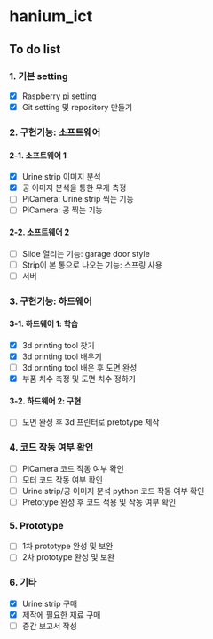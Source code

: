 # hanium_ict

## To do list
### 1. 기본 setting
- [x] Raspberry pi setting
- [x] Git setting 및 repository 만들기

### 2. 구현기능: 소프트웨어
#### 2-1. 소프트웨어 1
- [x] Urine strip 이미지 분석
- [x] 공 이미지 분석을 통한 무게 측정
- [ ] PiCamera: Urine strip 찍는 기능
- [ ] PiCamera: 공 찍는 기능
#### 2-2. 소프트웨어 2
- [ ] Slide 열리는 기능: garage door style
- [ ] Strip이 본 통으로 나오는 기능: 스프링 사용
- [ ] 서버 

### 3. 구현기능: 하드웨어
#### 3-1. 하드웨어 1: 학습
- [x] 3d printing tool 찾기
- [x] 3d printing tool 배우기
- [ ] 3d printing tool 배운 후 도면 완성
- [x] 부품 치수 측정 및 도면 치수 정하기
#### 3-2. 하드웨어 2: 구현
- [ ] 도면 완성 후 3d 프린터로 pretotype 제작

### 4. 코드 작동 여부 확인
- [ ] PiCamera 코드 작동 여부 확인
- [ ] 모터 코드 작동 여부 확인
- [ ] Urine strip/공 이미지 분석 python 코드 작동 여부 확인
- [ ] Pretotype 완성 후 코드 적용 및 작동 여부 확인

### 5. Prototype
- [ ] 1차 prototype 완성 및 보완
- [ ] 2차 prototype 완성 및 보완

### 6. 기타
- [x] Urine strip 구매
- [x] 제작에 필요한 재료 구매
- [ ] 중간 보고서 작성
